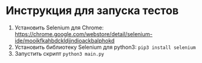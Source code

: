# Инструкция для запуска тестов
1. Установить Selenium для Chrome: https://chrome.google.com/webstore/detail/selenium-ide/mooikfkahbdckldjjndioackbalphokd
2. Установить библиотеку Selenium для python3: `pip3 install selenium`
3. Запустить скрипт `python3 main.py` 
